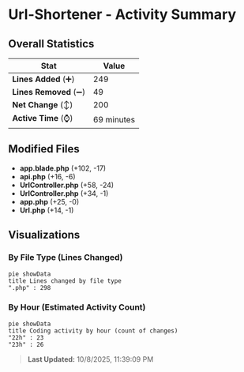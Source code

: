 # Url-Shortener - Activity Summary 

## Overall Statistics

| Stat                   | Value                                                             |
| ---------------------- | ----------------------------------------------------------------- |
| **Lines Added** (➕)   | 249                                          |
| **Lines Removed** (➖) | 49                                        |
| **Net Change** (↕)    | 200                |
| **Active Time** (⌚)   | 69 minutes |


## Modified Files
- **app.blade.php** (+102, -17)
- **api.php** (+16, -6)
- **UrlController.php** (+58, -24)
- **UrlController.php** (+34, -1)
- **app.php** (+25, -0)
- **Url.php** (+14, -1)

## Visualizations

### By File Type (Lines Changed)

```mermaid
pie showData
title Lines changed by file type
".php" : 298
```

### By Hour (Estimated Activity Count)

```mermaid
pie showData
title Coding activity by hour (count of changes)
"22h" : 23
"23h" : 26
```


> **Last Updated:** 10/8/2025, 11:39:09 PM